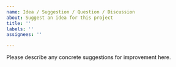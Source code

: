 ```yaml
---
name: Idea / Suggestion / Question / Discussion
about: Suggest an idea for this project
title: ''
labels: ''
assignees: ''

---
```


Please describe any concrete suggestions for improvement here.
